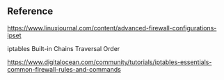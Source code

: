 
## Reference

https://www.linuxjournal.com/content/advanced-firewall-configurations-ipset

iptables Built-in Chains Traversal Order

https://www.digitalocean.com/community/tutorials/iptables-essentials-common-firewall-rules-and-commands

